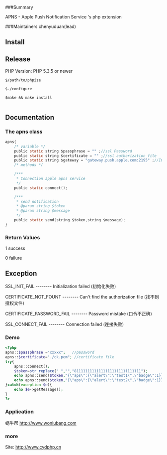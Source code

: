 
###Summary

APNS - Apple Push Notification Service 's php extension

###Maintainers
chenyuduan(lead)


## Install

## Release

PHP Version: PHP 5.3.5 or newer



```
$/path/to/phpize

$./configure

$make && make install


```

## Documentation



### The apns class
```c
apns{
    /* variable */
    public static string $passphrase = "" ;//ssl Password
    public static string $certificate = "" ;//ssl authorization file
    public static string $gateway = "gateway.push.apple.com:2195" ;//IOS APNS URL
    /* methods */

    /***
     * Connection apple apns service
     */
    public static connect();

    /***
     * send notification
     * @param string $token
     * @param string $message
     */
    public static send(string $token,string $message);
}

```
### Return Values

1 success

0 failure

## Exception

 SSL_INIT_FAIL  -------- Initialization failed (初始化失败)

 CERTIFICATE_NOT_FOUNT -------- Can't find the authorization file (找不到授权文件)

 CERTIFICATE_PASSWORD_FAIL -------- Password mistake (口令不正确)

 SSL_CONNECT_FAIL -------- Connection failed (连接失败)


### Demo

```php
<?php
apns::$passphrase ="xxxxx";   //password
apns::$certificate="./ck.pem"; //certificate file
try{
    apns::connect();
    $token=str_replace(" ","","811111111111111111111111111111");
    echo apns::send($token,"{\"aps\":{\"alert\":\"test1\",\"badge\":1}}");
    echo apns::send($token,"{\"aps\":{\"alert\":\"test2\",\"badge\":1}}");
}catch(exception $e){
    echo $e->getMessage();
}
?>
```
### Application

蜗牛帮 http://www.woniubang.com


### more

Site: http://www.cydphp.cn





